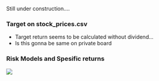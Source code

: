 Still under construction....

### Target on stock_prices.csv

- Target return seems to be calculated without dividend...
- Is this gonna be same on private board

### Risk Models and Spesific returns

<img src="https://render.githubusercontent.com/render/math?math=rtn\_{i,t} = \beta_i^{mkt} mkt_t + \beta_i^{sec} sector{\_}return_t + spesific{\_}return_t ">
